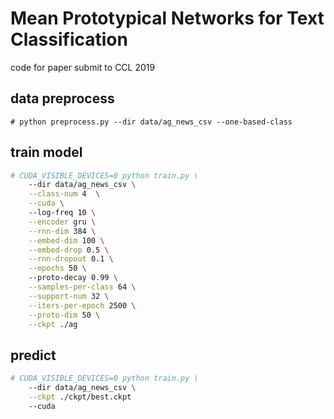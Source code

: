 # Mean Prototypical Networks for Text Classification
code for paper submit to CCL 2019

## data preprocess
`# python preprocess.py --dir data/ag_news_csv --one-based-class`

## train model
```bash
# CUDA_VISIBLE_DEVICES=0 python train.py \
    --dir data/ag_news_csv \
    --class-num 4  \
    --cuda \ 
    --log-freq 10 \
    --encoder gru \
    --rnn-dim 384 \
    --embed-dim 100 \
    --embed-drop 0.5 \
    --rnn-dropout 0.1 \
    --epochs 50 \ 
    --proto-decay 0.99 \
    --samples-per-class 64 \
    --support-num 32 \
    --iters-per-epoch 2500 \
    --proto-dim 50 \
    --ckpt ./ag
```

## predict
```bash
# CUDA_VISIBLE_DEVICES=0 python train.py \
    --dir data/ag_news_csv \
    --ckpt ./ckpt/best.ckpt
    --cuda

```
